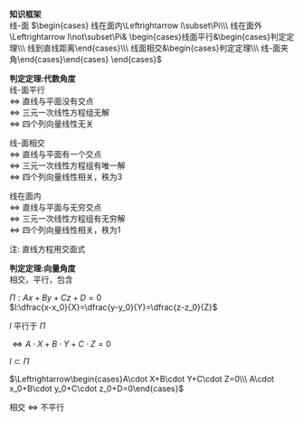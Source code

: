 **知识框架**  
线-面 $\begin{cases}  
线在面内\Leftrightarrow l\subset\Pi\\\ 线在面外\Leftrightarrow l\not\subset\Pi&  
\begin{cases}线面平行&\begin{cases}判定定理\\\ 线到直线距离\end{cases}\\\ 线面相交&\begin{cases}判定定理\\\ 线-面夹角\end{cases}\end{cases}  
\end{cases}$  

**判定定理:代数角度**  
线-面平行  
$\Leftrightarrow$ 直线与平面没有交点  
$\Leftrightarrow$ 三元一次线性方程组无解  
$\Leftrightarrow$ 四个列向量线性无关  


线-面相交  
$\Leftrightarrow$ 直线与平面有一个交点  
$\Leftrightarrow$ 三元一次线性方程组有唯一解  
$\Leftrightarrow$ 四个列向量线性相关，秩为3  


线在面内  
$\Leftrightarrow$ 直线与平面与无穷交点  
$\Leftrightarrow$ 三元一次线性方程组有无穷解  
$\Leftrightarrow$ 四个列向量线性相关，秩为1  


注: 直线方程用交面式  

**判定定理:向量角度**  
相交，平行，包含  

$\Pi:Ax+By+Cz+D=0$  
$l:\dfrac{x-x_0}{X}=\dfrac{y-y_0}{Y}=\dfrac{z-z_0}{Z}$  

$l$ 平行于 $\Pi$  

$\Leftrightarrow A\cdot X+B\cdot Y+C\cdot Z=0$  

$l\subset\Pi$  

$\Leftrightarrow\begin{cases}A\cdot X+B\cdot Y+C\cdot Z=0\\\ A\cdot x_0+B\cdot y_0+C\cdot z_0+D=0\end{cases}$  

相交 $\Leftrightarrow$ 不平行  
